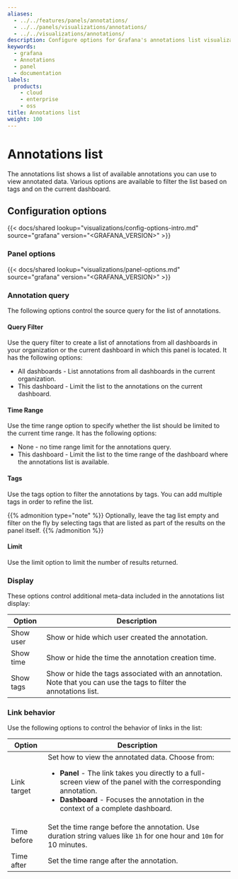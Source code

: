 ```yaml
---
aliases:
  - ../../features/panels/annotations/
  - ../../panels/visualizations/annotations/
  - ../../visualizations/annotations/
description: Configure options for Grafana's annotations list visualization
keywords:
  - grafana
  - Annotations
  - panel
  - documentation
labels:
  products:
    - cloud
    - enterprise
    - oss
title: Annotations list
weight: 100
---
```


# Annotations list

The annotations list shows a list of available annotations you can use to view annotated data. Various options are available to filter the list based on tags and on the current dashboard.


## Configuration options

{{< docs/shared lookup="visualizations/config-options-intro.md" source="grafana" version="<GRAFANA_VERSION>" >}}

### Panel options

{{< docs/shared lookup="visualizations/panel-options.md" source="grafana" version="<GRAFANA_VERSION>" >}}

### Annotation query

The following options control the source query for the list of annotations.

#### Query Filter

Use the query filter to create a list of annotations from all dashboards in your organization or the current dashboard in which this panel is located. It has the following options:

- All dashboards - List annotations from all dashboards in the current organization.
- This dashboard - Limit the list to the annotations on the current dashboard.

#### Time Range

Use the time range option to specify whether the list should be limited to the current time range. It has the following options:

- None - no time range limit for the annotations query.
- This dashboard - Limit the list to the time range of the dashboard where the annotations list is available.

#### Tags

Use the tags option to filter the annotations by tags. You can add multiple tags in order to refine the list.

{{% admonition type="note" %}}
Optionally, leave the tag list empty and filter on the fly by selecting tags that are listed as part of the results on the panel itself.
{{% /admonition %}}

#### Limit

Use the limit option to limit the number of results returned.

### Display

These options control additional meta-data included in the annotations list display:

<!-- prettier-ignore-start -->

| Option     | Description                                                                                               |
| ---------- | --------------------------------------------------------------------------------------------------------- |
| Show user | Show or hide which user created the annotation.  |
| Show time | Show or hide the time the annotation creation time. |
| Show tags | Show or hide the tags associated with an annotation. Note that you can use the tags to filter the annotations list. |

<!-- prettier-ignore-end -->

### Link behavior

Use the following options to control the behavior of links in the list:

<!-- prettier-ignore-start -->

| Option     | Description                                                                                               |
| ---------- | --------------------------------------------------------------------------------------------------------- |
| Link target | Set how to view the annotated data. Choose from:<ul><li>**Panel** - The link takes you directly to a full-screen view of the panel with the corresponding annotation.</li><li>**Dashboard** - Focuses the annotation in the context of a complete dashboard.</li></ul>  |
| Time before | Set the time range before the annotation. Use duration string values like `1h` for one hour and `10m` for 10 minutes. |
| Time after | Set the time range after the annotation. |

<!-- prettier-ignore-end -->
